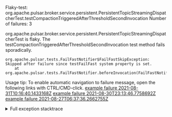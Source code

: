         
Flaky-test: org.apache.pulsar.broker.service.persistent.PersistentTopicStreamingDispatcherTest.testCompactionTriggeredAfterThresholdSecondInvocation
Number of failures: 3

org.apache.pulsar.broker.service.persistent.PersistentTopicStreamingDispatcherTest is flaky. The testCompactionTriggeredAfterThresholdSecondInvocation test method fails sporadically.

```
org.apache.pulsar.tests.FailFastNotifier$FailFastSkipException: Skipped after failure since testFailFast system property is set.
	at org.apache.pulsar.tests.FailFastNotifier.beforeInvocation(FailFastNotifier.java:88)

```

Usage tip: To enable automatic navigation to failure message, open the following links with CTRL/CMD-click.
[example failure 2021-08-31T10:16:40.1433168Z](https://github.com/apache/pulsar/runs/3471501156?check_suite_focus=true#step:10:1709)
[example failure 2021-08-30T23:13:46.7758692Z](https://github.com/apache/pulsar/runs/3467152431?check_suite_focus=true#step:9:983)
[example failure 2021-08-27T06:37:36.2662755Z](https://github.com/apache/pulsar/runs/3440411059?check_suite_focus=true#step:9:2905)


<details>
<summary>Full exception stacktrace</summary>
<code><pre>
org.apache.pulsar.tests.FailFastNotifier$FailFastSkipException: Skipped after failure since testFailFast system property is set.
	at org.apache.pulsar.tests.FailFastNotifier.beforeInvocation(FailFastNotifier.java:88)

</pre></code>
</details>

